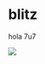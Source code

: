 # blitz

hola 7u7

![](https://rtvc-assets-radionica3.s3.amazonaws.com/s3fs-public/styles/image_750x424/public/field/image/article/rick-morty-pelicula.jpg?itok=thJFYqHN)

